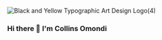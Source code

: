 ![Black and Yellow Typographic Art   Design Logo(4)](https://user-images.githubusercontent.com/41758123/132143215-a06642f3-7985-4195-8faf-c64a290990d2.png)

### Hi there 👋 I'm Collins Omondi

<!--
**ColloBigfish/collobigfish** is a ✨ _special_ ✨ repository because its `README.md` (this file) appears on your GitHub profile.

Here are some ideas to get you started:

- 🔭 I’m currently working on ... Data Wrangling & Manupulation
- 🌱 I’m currently learning ... Python | Data Science 
- 👯 I’m looking to collaborate on ... Vue.js | React | Python
- 🤔 I’m looking for help with ... Data Science | Machine Learnig | Artificial Intelligence
- 💬 Ask me about ... Anything Techie
- 📫 How to reach me: ... https://www.linkedin.com/in/collins-omondi-a9256911b/
- 😄 Pronouns: ... Colly/Bigfish
- ⚡ Fun fact: ... Hewlett-Packard Was Decided by a Coin Toss
-->
